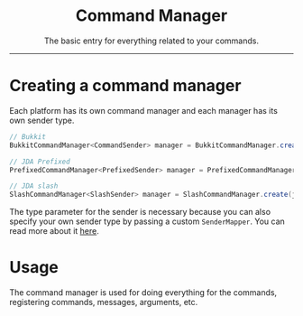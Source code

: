 <center><h1>Command Manager</h1></center>
<center><p>The basic entry for everything related to your commands.</p></center>

---

# Creating a command manager
Each platform has its own command manager and each manager has its own sender type.
```java
// Bukkit
BukkitCommandManager<CommandSender> manager = BukkitCommandManager.create(plugin);

// JDA Prefixed
PrefixedCommandManager<PrefixedSender> manager = PrefixedCommandManager.create(jda);

// JDA slash
SlashCommandManager<SlashSender> manager = SlashCommandManager.create(jda);
```
The type parameter for the sender is necessary because you can also specify your own sender type by passing a custom `SenderMapper`. You can read more about it [here](custom-senders).  

# Usage
The command manager is used for doing everything for the commands, registering commands, messages, arguments, etc.
